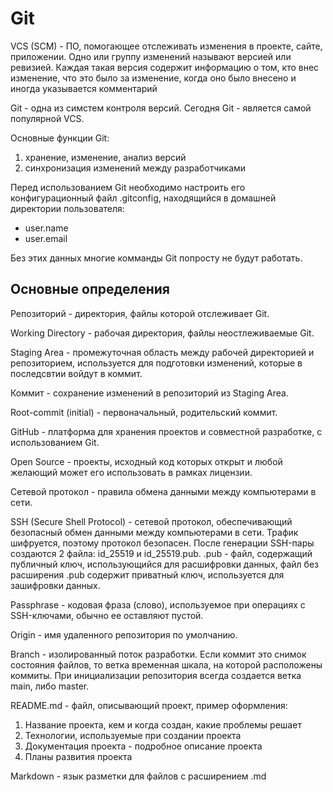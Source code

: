# Git  

VCS (SCM) - ПО, помогающее отслеживать изменения в проекте, сайте, приложении. Одно или группу изменений называют версией или ревизией. Каждая такая версия содержит информацию о том, кто внес изменение, что это было за изменение, когда оно было внесено и иногда указывается комментарий  


Git - одна из симстем контроля версий. Сегодня Git - является самой популярной VCS.  


Основные функции Git:
1.  хранение, изменение, анализ версий
2.  синхронизация изменений между разработчиками


Перед использованием Git необходимо настроить его конфигурационный файл .gitconfig, находящийся в домашней директории пользователя:
- user.name <github-name>
- user.email <github-email>


Без этих данных многие комманды Git попросту не будут работать.


## Основные определения  

Репозиторий - директория, файлы которой отслеживает Git.  


Working Directory - рабочая директория, файлы неостлеживаемые Git.


Staging Area - промежуточная область между рабочей директорией и репозиторием, используется для подготовки изменений, которые в последсвтии войдут в коммит.  


Коммит - сохранение изменений в репозиторий из Staging Area.  


Root-commit (initial) - первоначальный, родительский коммит.  


GitHub - платформа для хранения проектов и совместной разработке, с использованием Git.  


Open Source - проекты, исходный код которых открыт и любой желающий может его использовать в рамках лицензии.  


Сетевой протокол - правила обмена данными между компьютерами в сети.  


SSH (Secure Shell Protocol) - сетевой протокол, обеспечивающий безопасный обмен данными между компьютерами в сети. Трафик шифруется, поэтому протокол безопасен. После генерации SSH-пары создаются 2 файла: id_25519 и id_25519.pub. .pub - файл, содержащий публичный ключ, использующийся для расшифровки данных, файл без расширения .pub содержит приватный ключ, используется для зашифровки данных.  


Passphrase - кодовая фраза (слово), используемое при операциях с SSH-ключами, обычно ее оставляют пустой.  

Origin - имя удаленного репозитория по умолчанию.  

Branch - изолированный поток разработки. Если коммит это снимок состояния файлов, то ветка временная шкала, на которой расположены коммиты. При инициализации репозитория всегда создается ветка main, либо master.

README.md - файл, описывающий проект, пример оформления:

1. Название проекта, кем и когда создан, какие проблемы решает
2. Технологии, используемые при создании проекта
3. Документация проекта - подробное описание проекта
4. Планы развития проекта

Markdown - язык разметки для файлов с расширением .md


